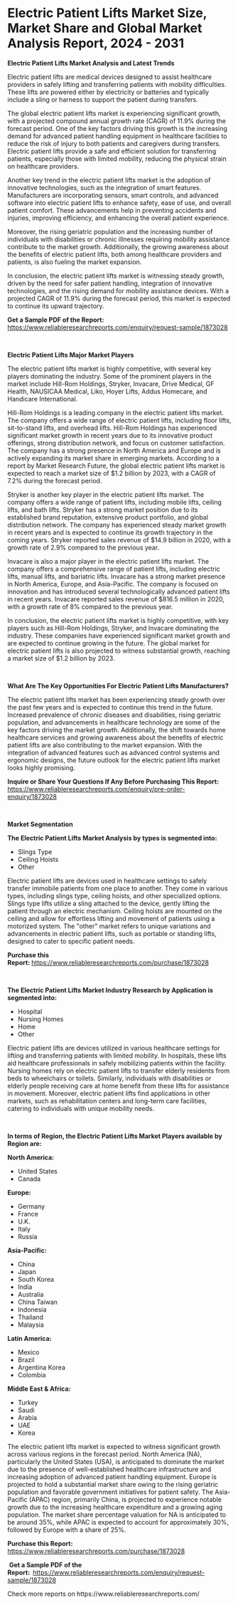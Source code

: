 <p><h1>Electric Patient Lifts Market Size, Market Share and Global Market Analysis Report, 2024 - 2031</h1></p><p><strong>Electric Patient Lifts Market Analysis and Latest Trends</strong></p>
<p><p>Electric patient lifts are medical devices designed to assist healthcare providers in safely lifting and transferring patients with mobility difficulties. These lifts are powered either by electricity or batteries and typically include a sling or harness to support the patient during transfers.</p><p>The global electric patient lifts market is experiencing significant growth, with a projected compound annual growth rate (CAGR) of 11.9% during the forecast period. One of the key factors driving this growth is the increasing demand for advanced patient handling equipment in healthcare facilities to reduce the risk of injury to both patients and caregivers during transfers. Electric patient lifts provide a safe and efficient solution for transferring patients, especially those with limited mobility, reducing the physical strain on healthcare providers.</p><p>Another key trend in the electric patient lifts market is the adoption of innovative technologies, such as the integration of smart features. Manufacturers are incorporating sensors, smart controls, and advanced software into electric patient lifts to enhance safety, ease of use, and overall patient comfort. These advancements help in preventing accidents and injuries, improving efficiency, and enhancing the overall patient experience.</p><p>Moreover, the rising geriatric population and the increasing number of individuals with disabilities or chronic illnesses requiring mobility assistance contribute to the market growth. Additionally, the growing awareness about the benefits of electric patient lifts, both among healthcare providers and patients, is also fueling the market expansion.</p><p>In conclusion, the electric patient lifts market is witnessing steady growth, driven by the need for safer patient handling, integration of innovative technologies, and the rising demand for mobility assistance devices. With a projected CAGR of 11.9% during the forecast period, this market is expected to continue its upward trajectory.</p></p>
<p><strong>Get a Sample PDF of the Report:&nbsp;</strong> <a href="https://www.reliableresearchreports.com/enquiry/request-sample/1873028">https://www.reliableresearchreports.com/enquiry/request-sample/1873028</a></p>
<p>&nbsp;</p>
<p><strong>Electric Patient Lifts Major Market Players</strong></p>
<p><p>The electric patient lifts market is highly competitive, with several key players dominating the industry. Some of the prominent players in the market include Hill-Rom Holdings, Stryker, Invacare, Drive Medical, GF Health, NAUSICAA Medical, Liko, Hoyer Lifts, Addus Homecare, and Handicare International.</p><p>Hill-Rom Holdings is a leading company in the electric patient lifts market. The company offers a wide range of electric patient lifts, including floor lifts, sit-to-stand lifts, and overhead lifts. Hill-Rom Holdings has experienced significant market growth in recent years due to its innovative product offerings, strong distribution network, and focus on customer satisfaction. The company has a strong presence in North America and Europe and is actively expanding its market share in emerging markets. According to a report by Market Research Future, the global electric patient lifts market is expected to reach a market size of $1.2 billion by 2023, with a CAGR of 7.2% during the forecast period.</p><p>Stryker is another key player in the electric patient lifts market. The company offers a wide range of patient lifts, including mobile lifts, ceiling lifts, and bath lifts. Stryker has a strong market position due to its established brand reputation, extensive product portfolio, and global distribution network. The company has experienced steady market growth in recent years and is expected to continue its growth trajectory in the coming years. Stryker reported sales revenue of $14.9 billion in 2020, with a growth rate of 2.9% compared to the previous year.</p><p>Invacare is also a major player in the electric patient lifts market. The company offers a comprehensive range of patient lifts, including electric lifts, manual lifts, and bariatric lifts. Invacare has a strong market presence in North America, Europe, and Asia-Pacific. The company is focused on innovation and has introduced several technologically advanced patient lifts in recent years. Invacare reported sales revenue of $816.5 million in 2020, with a growth rate of 8% compared to the previous year.</p><p>In conclusion, the electric patient lifts market is highly competitive, with key players such as Hill-Rom Holdings, Stryker, and Invacare dominating the industry. These companies have experienced significant market growth and are expected to continue growing in the future. The global market for electric patient lifts is also projected to witness substantial growth, reaching a market size of $1.2 billion by 2023.</p></p>
<p>&nbsp;</p>
<p><strong>What Are The Key Opportunities For Electric Patient Lifts Manufacturers?</strong></p>
<p><p>The electric patient lifts market has been experiencing steady growth over the past few years and is expected to continue this trend in the future. Increased prevalence of chronic diseases and disabilities, rising geriatric population, and advancements in healthcare technology are some of the key factors driving the market growth. Additionally, the shift towards home healthcare services and growing awareness about the benefits of electric patient lifts are also contributing to the market expansion. With the integration of advanced features such as advanced control systems and ergonomic designs, the future outlook for the electric patient lifts market looks highly promising.</p></p>
<p><strong>Inquire or Share Your Questions If Any Before Purchasing This Report:</strong> <a href="https://www.reliableresearchreports.com/enquiry/pre-order-enquiry/1873028">https://www.reliableresearchreports.com/enquiry/pre-order-enquiry/1873028</a></p>
<p>&nbsp;</p>
<p><strong>Market Segmentation</strong></p>
<p><strong>The Electric Patient Lifts Market Analysis by types is segmented into:</strong></p>
<p><ul><li>Slings Type</li><li>Ceiling Hoists</li><li>Other</li></ul></p>
<p><p>Electric patient lifts are devices used in healthcare settings to safely transfer immobile patients from one place to another. They come in various types, including slings type, ceiling hoists, and other specialized options. Slings type lifts utilize a sling attached to the device, gently lifting the patient through an electric mechanism. Ceiling hoists are mounted on the ceiling and allow for effortless lifting and movement of patients using a motorized system. The "other" market refers to unique variations and advancements in electric patient lifts, such as portable or standing lifts, designed to cater to specific patient needs.</p></p>
<p><strong>Purchase this Report:&nbsp;</strong><a href="https://www.reliableresearchreports.com/purchase/1873028">https://www.reliableresearchreports.com/purchase/1873028</a></p>
<p>&nbsp;</p>
<p><strong>The Electric Patient Lifts Market Industry Research by Application is segmented into:</strong></p>
<p><ul><li>Hospital</li><li>Nursing Homes</li><li>Home</li><li>Other</li></ul></p>
<p><p>Electric patient lifts are devices utilized in various healthcare settings for lifting and transferring patients with limited mobility. In hospitals, these lifts aid healthcare professionals in safely mobilizing patients within the facility. Nursing homes rely on electric patient lifts to transfer elderly residents from beds to wheelchairs or toilets. Similarly, individuals with disabilities or elderly people receiving care at home benefit from these lifts for assistance in movement. Moreover, electric patient lifts find applications in other markets, such as rehabilitation centers and long-term care facilities, catering to individuals with unique mobility needs.</p></p>
<p>&nbsp;</p>
<p><strong>In terms of Region, the Electric Patient Lifts Market Players available by Region are:</strong></p>
<p>
    <p> <strong> North America: </strong>
        <ul>
            <li>United States</li>
            <li>Canada</li>
        </ul>
        </p> 
    <p> <strong> Europe: </strong>
        <ul>
            <li>Germany</li>
            <li>France</li>
            <li>U.K.</li>
            <li>Italy</li>
            <li>Russia</li>
        </ul>
        </p> 
    <p> <strong> Asia-Pacific: </strong>
        <ul>
            <li>China</li>
            <li>Japan</li>
            <li>South Korea</li>
            <li>India</li>
            <li>Australia</li>
            <li>China Taiwan</li>
            <li>Indonesia</li>
            <li>Thailand</li>
            <li>Malaysia</li>
        </ul>
        </p> 
    <p> <strong> Latin America: </strong>
        <ul>
            <li>Mexico</li>
            <li>Brazil</li>
            <li>Argentina Korea</li>
            <li>Colombia</li>
        </ul>
        </p> 
    <p> <strong> Middle East & Africa: </strong>
        <ul>
            <li>Turkey</li>
            <li>Saudi</li>
            <li>Arabia</li>
            <li>UAE</li>
            <li>Korea</li>
        </ul>
    </p>
    </p>
<p><p>The electric patient lifts market is expected to witness significant growth across various regions in the forecast period. North America (NA), particularly the United States (USA), is anticipated to dominate the market due to the presence of well-established healthcare infrastructure and increasing adoption of advanced patient handling equipment. Europe is projected to hold a substantial market share owing to the rising geriatric population and favorable government initiatives for patient safety. The Asia-Pacific (APAC) region, primarily China, is projected to experience notable growth due to the increasing healthcare expenditure and a growing aging population. The market share percentage valuation for NA is anticipated to be around 35%, while APAC is expected to account for approximately 30%, followed by Europe with a share of 25%.</p></p>
<p><strong>Purchase this Report: </strong><a href="https://www.reliableresearchreports.com/purchase/1873028">https://www.reliableresearchreports.com/purchase/1873028</a></p>
<p>&nbsp;<strong>Get a Sample PDF of the Report:&nbsp;&nbsp;</strong><a href="https://www.reliableresearchreports.com/enquiry/request-sample/1873028">https://www.reliableresearchreports.com/enquiry/request-sample/1873028</a></p>
<p><strong></strong></p>
<p>Check more reports on https://www.reliableresearchreports.com/</p>